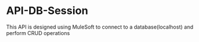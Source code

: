 # API-DB-Session
This API is designed using MuleSoft to connect to a database(localhost) and perform CRUD operations
